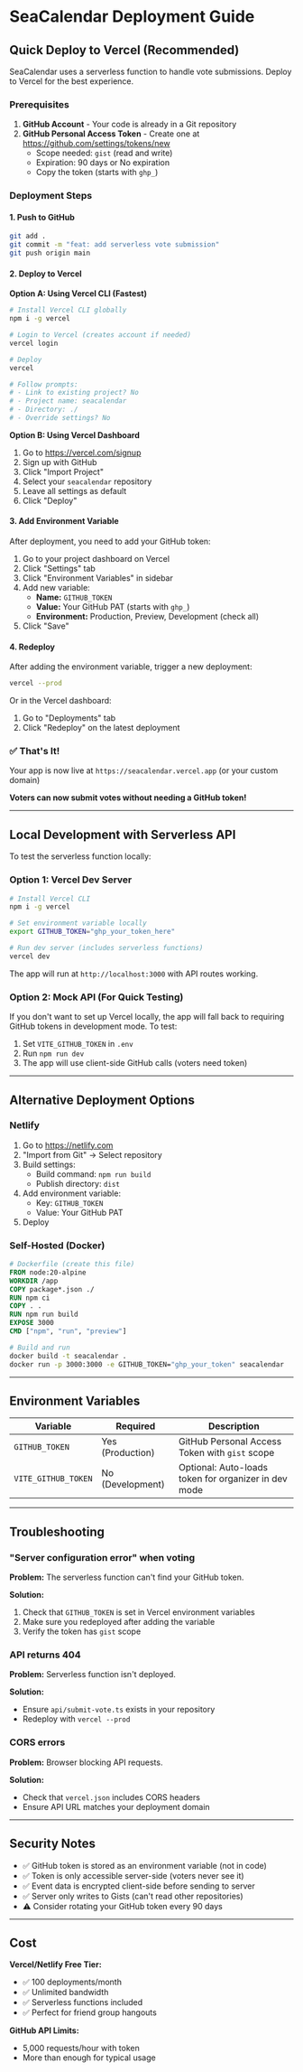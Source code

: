# SeaCalendar Deployment Guide

## Quick Deploy to Vercel (Recommended)

SeaCalendar uses a serverless function to handle vote submissions. Deploy to Vercel for the best experience.

### Prerequisites

1. **GitHub Account** - Your code is already in a Git repository
2. **GitHub Personal Access Token** - Create one at https://github.com/settings/tokens/new
   - Scope needed: `gist` (read and write)
   - Expiration: 90 days or No expiration
   - Copy the token (starts with `ghp_`)

### Deployment Steps

#### 1. Push to GitHub

```bash
git add .
git commit -m "feat: add serverless vote submission"
git push origin main
```

#### 2. Deploy to Vercel

**Option A: Using Vercel CLI (Fastest)**

```bash
# Install Vercel CLI globally
npm i -g vercel

# Login to Vercel (creates account if needed)
vercel login

# Deploy
vercel

# Follow prompts:
# - Link to existing project? No
# - Project name: seacalendar
# - Directory: ./
# - Override settings? No
```

**Option B: Using Vercel Dashboard**

1. Go to https://vercel.com/signup
2. Sign up with GitHub
3. Click "Import Project"
4. Select your `seacalendar` repository
5. Leave all settings as default
6. Click "Deploy"

#### 3. Add Environment Variable

After deployment, you need to add your GitHub token:

1. Go to your project dashboard on Vercel
2. Click "Settings" tab
3. Click "Environment Variables" in sidebar
4. Add new variable:
   - **Name:** `GITHUB_TOKEN`
   - **Value:** Your GitHub PAT (starts with `ghp_`)
   - **Environment:** Production, Preview, Development (check all)
5. Click "Save"

#### 4. Redeploy

After adding the environment variable, trigger a new deployment:

```bash
vercel --prod
```

Or in the Vercel dashboard:
1. Go to "Deployments" tab
2. Click "Redeploy" on the latest deployment

### ✅ That's It!

Your app is now live at `https://seacalendar.vercel.app` (or your custom domain)

**Voters can now submit votes without needing a GitHub token!**

---

## Local Development with Serverless API

To test the serverless function locally:

### Option 1: Vercel Dev Server

```bash
# Install Vercel CLI
npm i -g vercel

# Set environment variable locally
export GITHUB_TOKEN="ghp_your_token_here"

# Run dev server (includes serverless functions)
vercel dev
```

The app will run at `http://localhost:3000` with API routes working.

### Option 2: Mock API (For Quick Testing)

If you don't want to set up Vercel locally, the app will fall back to requiring GitHub tokens in development mode. To test:

1. Set `VITE_GITHUB_TOKEN` in `.env`
2. Run `npm run dev`
3. The app will use client-side GitHub calls (voters need token)

---

## Alternative Deployment Options

### Netlify

1. Go to https://netlify.com
2. "Import from Git" → Select repository
3. Build settings:
   - Build command: `npm run build`
   - Publish directory: `dist`
4. Add environment variable:
   - Key: `GITHUB_TOKEN`
   - Value: Your GitHub PAT
5. Deploy

### Self-Hosted (Docker)

```dockerfile
# Dockerfile (create this file)
FROM node:20-alpine
WORKDIR /app
COPY package*.json ./
RUN npm ci
COPY . .
RUN npm run build
EXPOSE 3000
CMD ["npm", "run", "preview"]
```

```bash
# Build and run
docker build -t seacalendar .
docker run -p 3000:3000 -e GITHUB_TOKEN="ghp_your_token" seacalendar
```

---

## Environment Variables

| Variable | Required | Description |
|----------|----------|-------------|
| `GITHUB_TOKEN` | Yes (Production) | GitHub Personal Access Token with `gist` scope |
| `VITE_GITHUB_TOKEN` | No (Development) | Optional: Auto-loads token for organizer in dev mode |

---

## Troubleshooting

### "Server configuration error" when voting

**Problem:** The serverless function can't find your GitHub token.

**Solution:**
1. Check that `GITHUB_TOKEN` is set in Vercel environment variables
2. Make sure you redeployed after adding the variable
3. Verify the token has `gist` scope

### API returns 404

**Problem:** Serverless function isn't deployed.

**Solution:**
- Ensure `api/submit-vote.ts` exists in your repository
- Redeploy with `vercel --prod`

### CORS errors

**Problem:** Browser blocking API requests.

**Solution:**
- Check that `vercel.json` includes CORS headers
- Ensure API URL matches your deployment domain

---

## Security Notes

- ✅ GitHub token is stored as an environment variable (not in code)
- ✅ Token is only accessible server-side (voters never see it)
- ✅ Event data is encrypted client-side before sending to server
- ✅ Server only writes to Gists (can't read other repositories)
- ⚠️ Consider rotating your GitHub token every 90 days

---

## Cost

**Vercel/Netlify Free Tier:**
- ✅ 100 deployments/month
- ✅ Unlimited bandwidth
- ✅ Serverless functions included
- ✅ Perfect for friend group hangouts

**GitHub API Limits:**
- 5,000 requests/hour with token
- More than enough for typical usage
